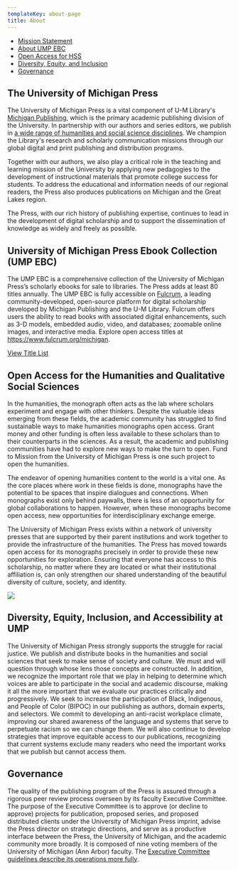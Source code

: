 ```yaml
---
templateKey: about-page
title: About
---
```

<ul class="list-unstyled">
<li><a href="#mission">Mission Statement</a></li>
<li><a href="#ebc">About UMP EBC</a></li>
<li><a href="#oa">Open Access for HSS</a></li>
<li><a href="#dei">Diversity, Equity, and Inclusion</a></li>
<li><a href="#governance">Governance</a></li>
</ul>

<h2 id="mission">The University of Michigan Press</h2>

The University of Michigan Press is a vital component of U-M Library's <a href="https://publishing.umich.edu">Michigan Publishing</a>, which is the primary academic publishing division of the University. In partnership with our authors and series editors, we publish in <a href="https://www.press.umich.edu/browse/subjects">a wide range of humanities and social science disciplines</a>. We champion the Library's research and scholarly communication missions through our global digital and print publishing and distribution programs.

Together with our authors, we also play a critical role in the teaching and learning mission of the University by applying new pedagogies to the development of instructional materials that promote college success for students. To address the educational and information needs of our regional readers, the Press also produces publications on Michigan and the Great Lakes region.

The Press, with our rich history of publishing expertise, continues to lead in the development of digital scholarship and to support the dissemination of knowledge as widely and freely as possible.

<h2 id="ebc">University of Michigan Press Ebook Collection (UMP EBC)</h2>

The UMP EBC is a comprehensive collection of the University of Michigan Press’s scholarly ebooks for sale to libraries. The Press adds at least 80 titles annually. The UMP EBC is fully accessible on <a href="https://www.fulcrum.org/michigan">Fulcrum</a>, a leading community-developed, open-source platform for digital scholarship developed by Michigan Publishing and the U-M Library. Fulcrum offers users the ability to read books with associated digital enhancements, such as 3-D models, embedded audio, video, and databases; zoomable online images, and interactive media. Explore open access titles at <a href="https://www.fulcrum.org/michigan">https://www.fulcrum.org/michigan</a>. 

<div class="title"><a class="btn btn-secondary btn-lg" href="<https://www.dropbox.com/s/nzqdzcm8qbbfdso/UMP%20EBC%20Title%20List.xls?dl=0>">View Title List</a></div>

<h2 id="oa">Open Access for the Humanities and Qualitative Social Sciences</h2>

In the humanities, the monograph often acts as the lab where scholars experiment and engage with other thinkers. Despite the valuable ideas emerging from these fields, the academic community has struggled to find sustainable ways to make humanities monographs open access. Grant money and other funding is often less available to these scholars than to their counterparts in the sciences. As a result, the academic and publishing communities have had to explore new ways to make the turn to open. Fund to Mission from the University of Michigan Press is one such project to open the humanities.

The endeavor of opening humanities content to the world is a vital one. As the core places where work in these fields is done, monographs have the potential to be spaces that inspire dialogues and connections. When monographs exist only behind paywalls, there is less of an opportunity for global collaborations to happen. However, when these monographs become open access, new opportunities for interdisciplinary exchange emerge.

The University of Michigan Press exists within a network of university presses that are supported by their parent institutions and work together to provide the infrastructure of the humanities. The Press has moved towards open access for its monographs precisely in order to provide these new opportunities for exploration. Ensuring that everyone has access to this scholarship, no matter where they are located or what their institutional affiliation is, can only strengthen our shared understanding of the beautiful diversity of culture, society, and identity.

![](assets/usa-with-caption.png)

<h2 id="dei">Diversity, Equity, Inclusion, and Accessibility at UMP</h2>

The University of Michigan Press strongly supports the struggle for racial justice. We publish and distribute books in the humanities and social sciences that seek to make sense of society and culture. We must and will question through whose lens those concepts are constructed. In addition, we recognize the important role that we play in helping to determine which voices are able to participate in the social and academic discourse, making it all the more important that we evaluate our practices critically and progressively. We seek to increase the participation of Black, Indigenous, and People of Color (BIPOC) in our publishing as authors, domain experts, and selectors. We commit to developing an anti-racist workplace climate, improving our shared awareness of the language and systems that serve to perpetuate racism so we can change them. We will also continue to develop strategies that improve equitable access to our publications, recognizing that current systems exclude many readers who need the important works that we publish but cannot access them.

<h2 id="governance">Governance</h2>

The quality of the publishing program of the Press is assured through a rigorous peer review process overseen by its faculty Executive Committee. The purpose of the Executive Committee is to approve (or decline to approve) projects for publication, proposed series, and proposed distributed clients under the University of Michigan Press imprint, advise the Press director on strategic directions, and serve as a productive interface between the Press, the University of Michigan, and the academic community more broadly. It is composed of nine voting members of the University of Michigan (Ann Arbor) faculty. The <a href="https://docs.google.com/document/d/1jUcteQczEar0U7IrE30KfUNdw7JZvduMeztrhJeg8zk/edit?usp=sharing">Executive Committee guidelines describe its operations more fully</a>.